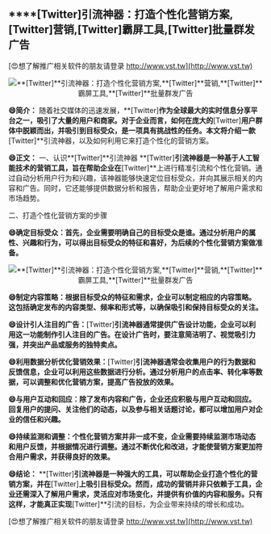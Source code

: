 ## ****[Twitter]**引流神器：打造个性化营销方案,**[Twitter]**营销,**[Twitter]**霸屏工具,**[Twitter]**批量群发广告**

[😍想了解推广相关软件的朋友请登录 http://www.vst.tw](http://www.vst.tw)

 <center><img src="https://vst.tw/MP4/tuiguang/png/5.png" alt="**[Twitter]**引流神器：打造个性化营销方案,**[Twitter]**营销,**[Twitter]**霸屏工具,**[Twitter]**批量群发广告"></center>

**😄简介：**
随着社交媒体的迅速发展，**[Twitter]**作为全球最大的实时信息分享平台之一，吸引了大量的用户和商家。对于企业而言，如何在庞大的**[Twitter]**用户群体中脱颖而出，并吸引到目标受众，是一项具有挑战性的任务。本文将介绍一款**[Twitter]**引流神器，以及如何利用它来打造个性化的营销方案。

**😄正文：**
一、认识**[Twitter]**引流神器
**[Twitter]**引流神器是一种基于人工智能技术的营销工具，旨在帮助企业在**[Twitter]**上进行精准引流和个性化营销。通过自动分析用户行为和兴趣，该神器能够快速定位目标受众，并向其展示相关的内容和广告。同时，它还能够提供数据分析和报告，帮助企业更好地了解用户需求和市场趋势。

二、打造个性化营销方案的步骤

**😄确定目标受众：首先，企业需要明确自己的目标受众是谁。通过分析用户的属性、兴趣和行为，可以得出目标受众的特征和喜好，为后续的个性化营销方案做准备。**

 <center><img src="https://vst.tw/MP4/tuiguang/png/3.png" alt="**[Twitter]**引流神器：打造个性化营销方案,**[Twitter]**营销,**[Twitter]**霸屏工具,**[Twitter]**批量群发广告"></center>

**😄制定内容策略：根据目标受众的特征和需求，企业可以制定相应的内容策略。这包括确定发布的内容类型、频率和形式等，以确保吸引和保持目标受众的关注。**

**😄设计引人注目的广告：**[Twitter]**引流神器通常提供广告设计功能，企业可以利用这一功能制作引人注目的广告。在设计广告时，要注意简洁明了、视觉吸引力强，并突出产品或服务的独特卖点。**

**😄利用数据分析优化营销效果：**[Twitter]**引流神器通常会收集用户的行为数据和反馈信息，企业可以利用这些数据进行分析。通过分析用户的点击率、转化率等数据，可以调整和优化营销方案，提高广告投放的效果。**

**😄与用户互动和回应：除了发布内容和广告，企业还应积极与用户互动和回应。回复用户的提问、关注他们的动态，以及参与相关话题讨论，都可以增加用户对企业的信任和兴趣。**

**😄持续监测和调整：个性化营销方案并非一成不变，企业需要持续监测市场动态和用户反馈，并根据情况进行调整。通过不断优化和改进，才能使营销方案更加符合用户需求，并获得良好的效果。**

**😄结论：**
**[Twitter]**引流神器是一种强大的工具，可以帮助企业打造个性化的营销方案，并在**[Twitter]**上吸引目标受众。然而，成功的营销并非只依赖于工具，企业还需深入了解用户需求，灵活应对市场变化，并提供有价值的内容和服务。只有这样，才能真正实现**[Twitter]**引流的目标，为企业带来持续的增长和成功。

[😍想了解推广相关软件的朋友请登录 http://www.vst.tw](http://www.vst.tw)



